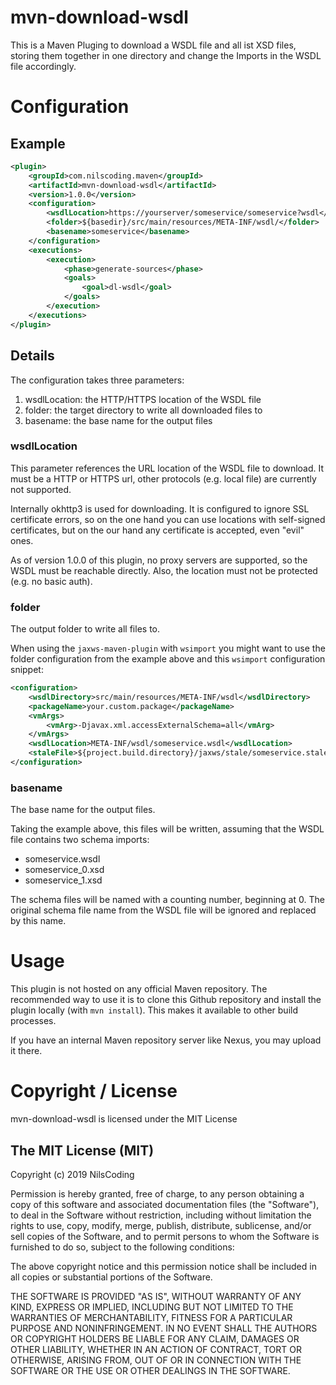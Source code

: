 # mvn-download-wsdl

This is a Maven Pluging to download a WSDL file and all ist XSD files, storing them together in one directory and change the Imports in the WSDL file accordingly.

# Configuration

## Example

```xml
<plugin>
    <groupId>com.nilscoding.maven</groupId>
    <artifactId>mvn-download-wsdl</artifactId>
    <version>1.0.0</version>
    <configuration>
        <wsdlLocation>https://yourserver/someservice/someservice?wsdl</wsdlLocation>
        <folder>${basedir}/src/main/resources/META-INF/wsdl/</folder>
        <basename>someservice</basename>
    </configuration>
    <executions>
        <execution>
            <phase>generate-sources</phase>
            <goals>
                <goal>dl-wsdl</goal>
            </goals>
        </execution>
    </executions>
</plugin>
```

## Details

The configuration takes three parameters:
1. wsdlLocation: the HTTP/HTTPS location of the WSDL file
2. folder: the target directory to write all downloaded files to
3. basename: the base name for the output files

### wsdlLocation

This parameter references the URL location of the WSDL file to download. It must be a HTTP or HTTPS url, other protocols (e.g. local file) are currently not supported.

Internally okhttp3 is used for downloading. It is configured to ignore SSL certificate errors, so on the one hand you can use locations with self-signed certificates, but on the our hand any certificate is accepted, even "evil" ones.

As of version 1.0.0 of this plugin, no proxy servers are supported, so the WSDL must be reachable directly. Also, the location must not be protected (e.g. no basic auth).

### folder

The output folder to write all files to.

When using the `jaxws-maven-plugin` with `wsimport` you might want to use the folder configuration from the example above and this `wsimport` configuration snippet:

```xml
<configuration>
    <wsdlDirectory>src/main/resources/META-INF/wsdl</wsdlDirectory>
    <packageName>your.custom.package</packageName>
    <vmArgs>
        <vmArg>-Djavax.xml.accessExternalSchema=all</vmArg>
    </vmArgs>
    <wsdlLocation>META-INF/wsdl/someservice.wsdl</wsdlLocation>
    <staleFile>${project.build.directory}/jaxws/stale/someservice.stale</staleFile>
</configuration>
```

### basename

The base name for the output files.

Taking the example above, this files will be written, assuming that the WSDL file contains two schema imports:
* someservice.wsdl
* someservice_0.xsd
* someservice_1.xsd

The schema files will be named with a counting number, beginning at 0. The original schema file name from the WSDL file will be ignored and replaced by this name.

# Usage

This plugin is not hosted on any official Maven repository. The recommended way to use it is to clone this Github repository and install the plugin locally (with `mvn install`). This makes it available to other build processes.

If you have an internal Maven repository server like Nexus, you may upload it there.

# Copyright / License

mvn-download-wsdl is licensed under the MIT License

## The MIT License (MIT)

Copyright (c) 2019 NilsCoding

Permission is hereby granted, free of charge, to any person obtaining a copy
of this software and associated documentation files (the "Software"), to deal
in the Software without restriction, including without limitation the rights
to use, copy, modify, merge, publish, distribute, sublicense, and/or sell
copies of the Software, and to permit persons to whom the Software is
furnished to do so, subject to the following conditions:

The above copyright notice and this permission notice shall be included in all
copies or substantial portions of the Software.

THE SOFTWARE IS PROVIDED "AS IS", WITHOUT WARRANTY OF ANY KIND, EXPRESS OR
IMPLIED, INCLUDING BUT NOT LIMITED TO THE WARRANTIES OF MERCHANTABILITY,
FITNESS FOR A PARTICULAR PURPOSE AND NONINFRINGEMENT. IN NO EVENT SHALL THE
AUTHORS OR COPYRIGHT HOLDERS BE LIABLE FOR ANY CLAIM, DAMAGES OR OTHER
LIABILITY, WHETHER IN AN ACTION OF CONTRACT, TORT OR OTHERWISE, ARISING FROM,
OUT OF OR IN CONNECTION WITH THE SOFTWARE OR THE USE OR OTHER DEALINGS IN THE
SOFTWARE.
